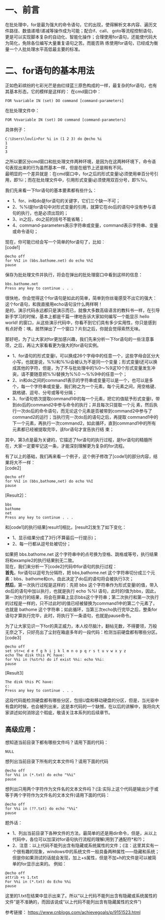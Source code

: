 # 一、前言

在批处理中，for是最为强大的命令语句，它的出现，使得解析文本内容、遍历文件路径、数值递增/递减等操作成为可能；配合if、call、 goto等流程控制语句，更是可以实现脚本复杂的自动化、智能化操作；合理使用for语句，还能使代码大为简化，免除各位编写大量重复语句之苦。而能否熟 练使用for语句，已经成为衡量一个人批处理水平高低最主要的标准。  

# 二、for语句的基本用法

正如色彩缤纷的七彩光芒是由红绿蓝三原色构成的一样，最复杂的for语句，也有其基本形态，它的模样是这样的：
在cmd窗口中：
```
FOR %variable IN (set) DO command [command-parameters]
```

在批处理文件中：
```
FOR %%variable IN (set) DO command [command-parameters]
```

具体例子：
```
C:\Users\louli>For %i in (1 2 3) do @echo %i
1
2
3
```

之所以要区分cmd窗口和批处理文件两种环境，是因为在这两种环境下，命令语句表现出来的行为虽然基本一样，但是在细节上还是稍有不同。  
最明显的一个差异就是：在cmd窗口中，for之后的形式变量I必须使用单百分号引用，即%i；而在批处理文件中，引用形式变量i必须使用双百分号，即%%i。  


我们先来看一下for语句的基本要素都有些什么：  
+ 1、for、in和do是for语句的关键字，它们三个缺一不可；  
+ 2、%%I是for语句中对形式变量的引用，就算它在do后的语句中没有参与语句的执行，也是必须出现的；  
+ 3、in之后，do之前的括号不能省略；  
+ 4、command-parameters表示字符串或变量，command表示字符串、变量或命令语句；  

现在，你可能已经会写一个简单的for语句了，比如：  
[code1]
```
@echo off
for %%I in (bbs.bathome.net) do echo %%I
pause
```


保存为批处理文件并执行，将会在弹出的批处理窗口中看到这样的信息：
```
bbs.bathome.net
Press any key to continue . . .
```

很快地，你会觉得这个for语句是如此的简单，简单到你丝毫感受不出它的强大：这个for语句，和我直接用echo语句没什么两样啊！  
是的，演示代码永远都只是演示而已，就像大多数高级语言的教科书一样，在引导新手学习的时候，基本上都是千篇一律地告诉大家如何编写一个能显示 hello world! 的窗口，从这些演示代码中，你看不到它们具有多少实用性，你只是感到有点好奇：咦，居然弹出了一个窗口？片刻之后，你就会觉得索然无味。  

那好吧，为了让大家对for更加感兴趣，我们先来分析一下for语句的一些注意事项，之后，再让大家看看更为强大的for语句实例。

+ 1、for语句的形式变量I，可以换成26个字母中的任意一个，这些字母会区分大小写，也就是说，%%I和%%i会被认为不是同一个变量；形式变量I还可以换成其他的字符，但是，为了不与批处理中的%0～%9这10个形式变量发生冲突，请不要随意把%%I替换为%%0 ～%%9中的任意一个；  
+ 2、in和do之间的command1表示的字符串或变量可以是一个，也可以是多个，每一个字符串或变量，我们称之为一个元素，每个元素之间，用空格键、跳格键、逗号、分号或等号分隔；  
+ 3、for语句依次提取command1中的每一个元素，把它的值赋予形式变量I，带到do后的command2中参与命令的执行；并且每次只提取一个元 素，然后执行一次do后的命令语句，而无论这个元素是否被带到command2中参与了command2的运行；当执行完一次do后的语句之后，再提取 command1中的下一个元素，再执行一次command2，如此循环，直到command1中的所有元素都已经被提取完毕，该for语句才宣告执行结 束；  

其中，第3点是最为关键的，它描述了for语句的执行过程，是for语句的精髓所在，大家一定要牢记这一条，才能深刻理解更为复杂的for流程。

有了以上的基础，我们再来看一个例子，这个例子修改了[code1]的部分内容，结果将大不一样：  
[code2]
```
@echo off
for %%I in (bbs,bathome,net) do echo %%I
pause
```

[Result2]：
```
bbs
bathome
net
Press any key to continue . . .
```
和[code1]的执行结果[result1]相比，[result2]发生了如下变化：
+ 1、显示结果分成了3行(不算最后一行提示)；
+ 2、每一行都从逗号处被切分；

如果把 bbs.bathome.net 这个字符串中的点号换为空格、跳格或等号，执行结果将和example2的执行结果别无二致。  
现在，我们来分析一下[code2]代码中for语句的执行过程：  
**首先**，for语句以逗号为分隔符，把 bbs,bathome.net 这个字符串切分成三个元素：bbs、bathome和cn，由此决定了do后的语句将会被执行3次；  
**然后**，第一次执行过程是这样的：先把 bbs 这个字符串作为形式变量I的值，带入do后的语句中加以执行，也就是执行 echo %%I 语句，此时的I值为bbs，因此，第一次执行的结果，将会在屏幕上显示bbs这个字符串；第二次执行和第一次执行的过程是一样的，只不过此时I的值已经被替换为command1中的第二个元素了，也就是 bathome 这个字符串；如此循环，当第三次echo执行完毕之后，整条for语句才算执行完毕，此时，将执行下一条语句，也就是pause命令。  

为了让大家见识一下for的真正威力，本人绞尽脑汁，翻帖无数，不得要领，万般无奈之下，只好亮出了尘封在箱底多年的一段代码：检测当前硬盘都有哪些分区。  
[code3]
```
@echo off
set str=c d e f g h i j k l m n o p q r s t u v w x y z
echo The disk this PC have:
for %%i in (%str%) do if exist %%i: echo %%i:
pause
```  
[Result3]
```
The disk this PC have:
c:
Press any key to continue . . .
```

这段代码能检测硬盘都有哪些分区，包括U盘和移动硬盘的分区，但是，当光驱中有盘的时候，也会被列出来，这是本代码的一个缺憾，在以后的讲解中，我将向大家讲述如何消除这个瑕疵，敬请关注本系列的后续章节。

## 高级应用：
想知道当前目录下都有哪些文件吗？请用下面的代码：
```
NULL
```
想列出当前目录下所有的文本文件吗？请用下面的代码
```
@echo off
for %%i in (*.txt) do echo "%%i"
pause
```

想列出只用两个字符作为文件名的文本文件吗？(注:实际上这个代码是输出少于或等于两个字符作为文件名的文本文件)请用下面的代码：
```
@echo off
for %%i in (??.txt) do echo "%%i"
pause
```

题外话：
+ 1、列出当前目录下各种文件的方法，最简单的还是用dir命令，但是，从以上代码中，各位可以加深对for语句执行流程的理解(用到了通配符*和?)；
+ 2、注意：以上代码不能列出含有隐藏或系统属性的文件；(注：这里其实有一个很有趣的现象，windows中的系统文件一般具备两种属性——隐藏和系统；但是你如果测试的话就会发现，加上+s属性，但是不加+h的文件是可以被简单的for显示出来的。
例如：
```
@echo off
attrib +s 1.txt
For %%i in (*.txt) do Echo %%i
pause
```

这里的1.txt在结果中显示出来了。所以“以上代码不能列出含有隐藏或系统属性的文件”是不准确的，而因该说成“以上代码不能列出含有隐藏属性的文件”)



参考链接：
https://www.cnblogs.com/achievegoals/p/9151523.html

